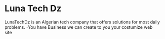 # Luna Tech Dz
LunaTechDz is an Algerian tech company that offers solutions for most daily problems. 
-You have Business we can create to you your costumize web site
